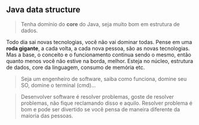 ## Java data structure

> Tenha domínio do **core** do Java, seja muito bom em estrutura de dados.

Todo dia sai novas tecnologias, você não vai dominar todas. Pense em uma **roda gigante**, a cada volta, a cada nova pessoa, são as novas tecnologias.
Mas a base, o conceito e o funcionamento continua sendo o mesmo, então quanto menos você não estive na borda, melhor. Esteja no núcleo, estrutura de dados, core
da linguagem, consumo de memória etc. 

> Seja um engenheiro de software, saiba como funciona, domine seu SO, domine o terminal (cmd)...

> Desenvolver software é resolver problemas, goste de resolver problemas, não fique reclamando disso e aquilo. 
> Resolver problema é bom e pode ser divertido se você pensa de maneira diferente da maioria das pessoas.
